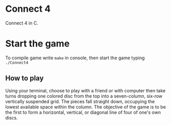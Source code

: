 # Connect 4

Connect 4 in C.

# Start the game

To compile game write ```make``` in console, then start the game typing ```./Connect4```

## How to play

Using your terminal, choose to play with a friend or with computer then take turns dropping one colored disc from the top into a seven-column, six-row vertically suspended grid. The pieces fall straight down, occupying the lowest available space within the column. The objective of the game is to be the first to form a horizontal, vertical, or diagonal line of four of one's own discs.
